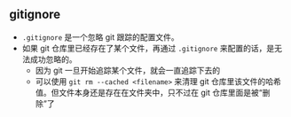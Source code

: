 ## gitignore

- `.gitignore` 是一个忽略 git 跟踪的配置文件。
- 如果 git 仓库里已经存在了某个文件，再通过 `.gitignore` 来配置的话，是无法成功忽略的。
  - 因为 git 一旦开始追踪某个文件，就会一直追踪下去的
  - 可以使用 `git rm --cached <filename>` 来清理 git 仓库里该文件的哈希值。但文件本身还是存在在文件夹中，只不过在 git 仓库里面是被“删除”了
